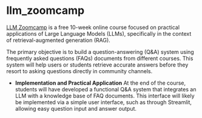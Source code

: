 # llm_zoomcamp

[LLM Zoomcamp](https://github.com/DataTalksClub/llm-zoomcamp/tree/main) is a free 10-week online course focused on practical applications of Large Language Models (LLMs), specifically in the context of retrieval-augmented generation (RAG). 

The primary objective is to build a question-answering (Q&A) system using frequently asked questions (FAQs) documents from different courses. This system will help users or students retrieve accurate answers before they resort to asking questions directly in community channels.

- **Implementation and Practical Application**
At the end of the course, students will have developed a functional Q&A system that integrates an LLM with a knowledge base of FAQ documents. This interface will likely be implemented via a simple user interface, such as through Streamlit, allowing easy question input and answer output.
